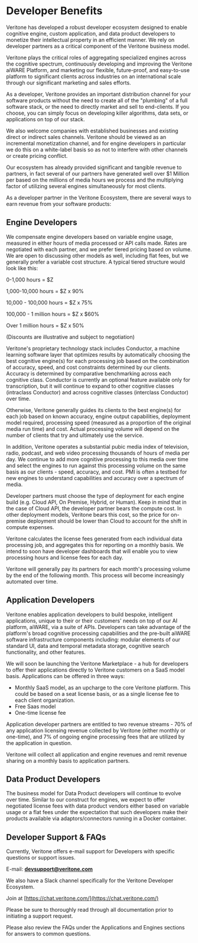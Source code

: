# Developer Benefits

Veritone has developed a robust developer ecosystem designed to enable cognitive engine, custom application, and data product developers to monetize their intellectual property in an efficient manner.  We rely on developer partners as a critical component of the Veritone business model.

Veritone plays the critical roles of aggregating specialized engines across the cognitive spectrum, continuously developing and improving the Veritone aiWARE Platform, and marketing our flexible, future-proof, and easy-to-use platform to significant clients across industries on an international scale through our significant marketing and sales efforts.

As a developer, Veritone provides an important distribution channel for your software products without the need to create all of the "plumbing" of a full software stack, or the need to directly market and sell to end-clients.  If you choose, you can simply focus on developing killer algorithms, data sets, or applications on top of our stack.

We also welcome companies with established businesses and existing direct or indirect sales channels.  Veritone should be viewed as an incremental monetization channel, and for engine developers in particular we do this on a white-label basis so as not to interfere with other channels or create pricing conflict.

Our ecosystem has already provided significant and tangible revenue to partners, in fact several of our partners have generated well over $1 Million per based on the millions of media hours we process and the multiplying factor of utilizing several engines simultaneously for most clients.

As a developer partner in the Veritone Ecosystem, there are several ways to earn revenue from your software products:

## Engine Developers

We compensate engine developers based on variable engine usage, measured in either hours of media processed or API calls made.  Rates are negotiated with each partner, and we prefer tiered pricing based on volume.  We are open to discussing other models as well, including flat fees, but we generally prefer a variable cost structure.  A typical tiered structure would look like this:

0-1,000 hours = $Z

1,000-10,000 hours = $Z x 90%

10,000 - 100,000 hours = $Z x 75%

100,000 - 1 million hours = $Z x $60%

Over 1 million hours = $Z x 50%

(Discounts are illustrative and subject to negotiation)

Veritone's proprietary technology stack includes Conductor, a machine learning software layer that optimizes results by automatically choosing the best cognitive engine(s) for each processing job based on the combination of accuracy, speed, and cost constraints determined by our clients.  Accuracy is determined by comparative benchmarking across each cognitive class.  Conductor is currently an optional feature available only for transcription, but it will continue to expand to other cognitive classes (intraclass Conductor) and across cognitive classes (interclass Conductor) over time.

Otherwise, Veritone generally guides its clients to the best engine(s) for each job based on known accuracy, engine output capabilities, deployment model required, processing speed (measured as a proportion of the original media run time) and cost.  Actual processing volume will depend on the number of clients that try and ultimately use the service.

In addition, Veritone operates a substantial pubic media index of television, radio, podcast, and web video processing thousands of hours of media per day. We continue to add more cognitive processing to this media over time and select the engines to run against this processing volume on the same basis as our clients - speed, accuracy, and cost. PMI is often a testbed for new engines to understand capabilities and accuracy over a spectrum of media.

Developer partners must choose the type of deployment for each engine build (e.g. Cloud API, On Premise, Hybrid, or Human).  Keep in mind that in the case of Cloud API, the developer partner bears the compute cost. In other deployment models, Veritone bears this cost, so the price for on-premise deployment should be lower than Cloud to account for the shift in compute expenses.

Veritone calculates the license fees generated from each individual data processing job, and aggregates this for reporting on a monthly basis.  We intend to soon have developer dashboards that will enable you to view processing hours and license fees for each day.

Veritone will generally pay its partners for each month's processing volume by the end of the following month.  This process will become increasingly automated over time.

## Application Developers

Veritone enables application developers to build bespoke, intelligent applications, unique to their or their customers' needs on top of our AI platform, aiWARE, via a suite of APIs. Developers can take advantage of the platform's broad cognitive processing capabilities and the pre-built aiWARE software infrastructure components including: modular elements of our standard UI, data and temporal metadata storage, cognitive search functionality, and other features.

We will soon be launching the Veritone Marketplace - a hub for developers to offer their applications directly to Veritone customers on a SaaS model basis.  Applications can be offered in three ways:

- Monthly SaaS model, as an upcharge to the core Veritone platform. This could be based on a seat license basis, or as a single license fee to each client organization.
- Free Saas model
- One-time license fee

Application developer partners are entitled to two revenue streams - 70% of any application licensing revenue collected by Veritone (either monthly or one-time), and 7% of ongoing engine processing fees that are utilized by the application in question.

Veritone will collect all application and engine revenues and remit revenue sharing on a monthly basis to application partners.

## Data Product Developers

The business model for Data Product developers will continue to evolve over time.  Similar to our construct for engines, we expect to offer negotiated license fees with data product vendors either based on variable usage or a flat fees under the expectation that such developers make their products available via adaptors/connectors running in a Docker container.

## Developer Support & FAQs

Currently, Veritone offers e-mail support for Developers with specific questions or support issues.

E-mail: **[devsupport@veritone.com](mailto:devsupport@veritone.com)**

We also have a Slack channel specifically for the Veritone Developer Ecosystem.

Join at [https://chat.veritone.com/](https://chat.veritone.com/)

Please be sure to thoroughly read through all documentation prior to initiating a support request.

Please also review the FAQs under the Applications and Engines sections for answers to common questions.
